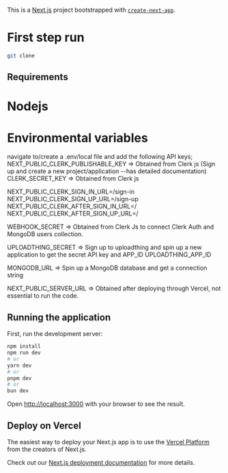 This is a [Next.js](https://nextjs.org/) project bootstrapped with [`create-next-app`](https://github.com/vercel/next.js/tree/canary/packages/create-next-app).

# First step run 
```bash
git clone 
```
## Requirements
# Nodejs
# Environmental variables
navigate to/create a .env/local file and add the following API keys;
NEXT_PUBLIC_CLERK_PUBLISHABLE_KEY => Obtained from Clerk js (Sign up and create a new project/application --has detailed documentation)
CLERK_SECRET_KEY => Obtained from Clerk js

NEXT_PUBLIC_CLERK_SIGN_IN_URL=/sign-in
NEXT_PUBLIC_CLERK_SIGN_UP_URL=/sign-up
NEXT_PUBLIC_CLERK_AFTER_SIGN_IN_URL=/
NEXT_PUBLIC_CLERK_AFTER_SIGN_UP_URL=/

WEBHOOK_SECRET => Obtained from Clerk Js to connect Clerk Auth and MongoDB users collection.

UPLOADTHING_SECRET => Sign up to uploadthing and spin up a new application to get the secret API key and APP_ID
UPLOADTHING_APP_ID

MONGODB_URL => Spin up a MongoDB database and get a connection string

NEXT_PUBLIC_SERVER_URL => Obtained after deploying through Vercel, not essential to run the code.


## Running the application
First, run the development server:

```bash
npm install
npm run dev
# or
yarn dev
# or
pnpm dev
# or
bun dev
```

Open [http://localhost:3000](http://localhost:3000) with your browser to see the result.



## Deploy on Vercel

The easiest way to deploy your Next.js app is to use the [Vercel Platform](https://vercel.com/new?utm_medium=default-template&filter=next.js&utm_source=create-next-app&utm_campaign=create-next-app-readme) from the creators of Next.js.

Check out our [Next.js deployment documentation](https://nextjs.org/docs/deployment) for more details.
